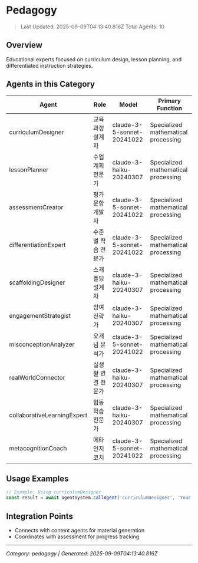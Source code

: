 # Pedagogy

> Last Updated: 2025-09-09T04:13:40.816Z
> Total Agents: 10

## Overview

Educational experts focused on curriculum design, lesson planning, and differentiated instruction strategies.

## Agents in this Category

| Agent | Role | Model | Primary Function |
|-------|------|-------|-----------------|
| curriculumDesigner | 교육과정 설계자 | claude-3-5-sonnet-20241022 | Specialized mathematical processing |
| lessonPlanner | 수업 계획 전문가 | claude-3-haiku-20240307 | Specialized mathematical processing |
| assessmentCreator | 평가 문항 개발자 | claude-3-5-sonnet-20241022 | Specialized mathematical processing |
| differentiationExpert | 수준별 학습 전문가 | claude-3-5-sonnet-20241022 | Specialized mathematical processing |
| scaffoldingDesigner | 스캐폴딩 설계자 | claude-3-haiku-20240307 | Specialized mathematical processing |
| engagementStrategist | 참여 전략가 | claude-3-haiku-20240307 | Specialized mathematical processing |
| misconceptionAnalyzer | 오개념 분석가 | claude-3-5-sonnet-20241022 | Specialized mathematical processing |
| realWorldConnector | 실생활 연결 전문가 | claude-3-haiku-20240307 | Specialized mathematical processing |
| collaborativeLearningExpert | 협동학습 전문가 | claude-3-haiku-20240307 | Specialized mathematical processing |
| metacognitionCoach | 메타인지 코치 | claude-3-5-sonnet-20241022 | Specialized mathematical processing |

## Usage Examples

```javascript
// Example: Using curriculumDesigner
const result = await agentSystem.callAgent('curriculumDesigner', 'Your task here');
```

## Integration Points

- Connects with content agents for material generation
- Coordinates with assessment for progress tracking

---
*Category: pedagogy | Generated: 2025-09-09T04:13:40.816Z*
